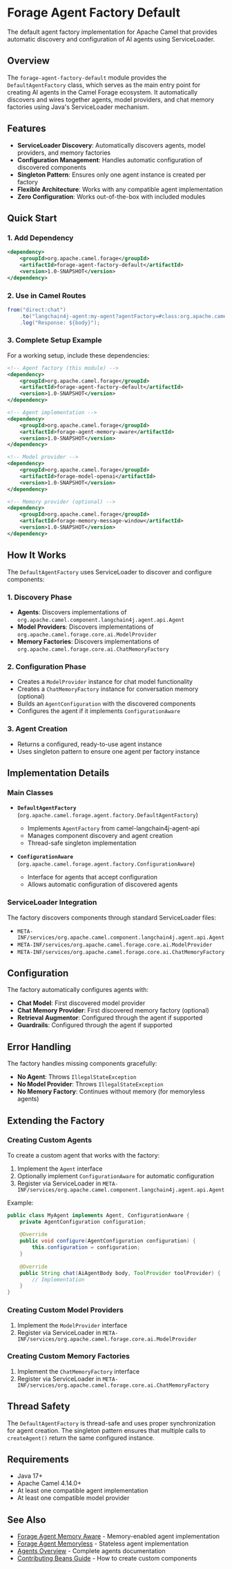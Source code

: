 # Forage Agent Factory Default

The default agent factory implementation for Apache Camel that provides automatic discovery and configuration of AI agents using ServiceLoader.

## Overview

The `forage-agent-factory-default` module provides the `DefaultAgentFactory` class, which serves as the main entry point for creating AI agents in the Camel Forage ecosystem. It automatically discovers and wires together agents, model providers, and chat memory factories using Java's ServiceLoader mechanism.

## Features

- **ServiceLoader Discovery**: Automatically discovers agents, model providers, and memory factories
- **Configuration Management**: Handles automatic configuration of discovered components
- **Singleton Pattern**: Ensures only one agent instance is created per factory
- **Flexible Architecture**: Works with any compatible agent implementation
- **Zero Configuration**: Works out-of-the-box with included modules

## Quick Start

### 1. Add Dependency

```xml
<dependency>
    <groupId>org.apache.camel.forage</groupId>
    <artifactId>forage-agent-factory-default</artifactId>
    <version>1.0-SNAPSHOT</version>
</dependency>
```

### 2. Use in Camel Routes

```java
from("direct:chat")
    .to("langchain4j-agent:my-agent?agentFactory=#class:org.apache.camel.forage.agent.factory.DefaultAgentFactory")
    .log("Response: ${body}");
```

### 3. Complete Setup Example

For a working setup, include these dependencies:

```xml
<!-- Agent factory (this module) -->
<dependency>
    <groupId>org.apache.camel.forage</groupId>
    <artifactId>forage-agent-factory-default</artifactId>
    <version>1.0-SNAPSHOT</version>
</dependency>

<!-- Agent implementation -->
<dependency>
    <groupId>org.apache.camel.forage</groupId>
    <artifactId>forage-agent-memory-aware</artifactId>
    <version>1.0-SNAPSHOT</version>
</dependency>

<!-- Model provider -->
<dependency>
    <groupId>org.apache.camel.forage</groupId>
    <artifactId>forage-model-openai</artifactId>
    <version>1.0-SNAPSHOT</version>
</dependency>

<!-- Memory provider (optional) -->
<dependency>
    <groupId>org.apache.camel.forage</groupId>
    <artifactId>forage-memory-message-window</artifactId>
    <version>1.0-SNAPSHOT</version>
</dependency>
```

## How It Works

The `DefaultAgentFactory` uses ServiceLoader to discover and configure components:

### 1. Discovery Phase
- **Agents**: Discovers implementations of `org.apache.camel.component.langchain4j.agent.api.Agent`
- **Model Providers**: Discovers implementations of `org.apache.camel.forage.core.ai.ModelProvider`
- **Memory Factories**: Discovers implementations of `org.apache.camel.forage.core.ai.ChatMemoryFactory`

### 2. Configuration Phase
- Creates a `ModelProvider` instance for chat model functionality
- Creates a `ChatMemoryFactory` instance for conversation memory (optional)
- Builds an `AgentConfiguration` with the discovered components
- Configures the agent if it implements `ConfigurationAware`

### 3. Agent Creation
- Returns a configured, ready-to-use agent instance
- Uses singleton pattern to ensure one agent per factory instance

## Implementation Details

### Main Classes

- **`DefaultAgentFactory`** (`org.apache.camel.forage.agent.factory.DefaultAgentFactory`)
  - Implements `AgentFactory` from camel-langchain4j-agent-api
  - Manages component discovery and agent creation
  - Thread-safe singleton implementation

- **`ConfigurationAware`** (`org.apache.camel.forage.agent.factory.ConfigurationAware`)
  - Interface for agents that accept configuration
  - Allows automatic configuration of discovered agents

### ServiceLoader Integration

The factory discovers components through standard ServiceLoader files:
- `META-INF/services/org.apache.camel.component.langchain4j.agent.api.Agent`
- `META-INF/services/org.apache.camel.forage.core.ai.ModelProvider`
- `META-INF/services/org.apache.camel.forage.core.ai.ChatMemoryFactory`

## Configuration

The factory automatically configures agents with:

- **Chat Model**: First discovered model provider
- **Chat Memory Provider**: First discovered memory factory (optional)
- **Retrieval Augmentor**: Configured through the agent if supported
- **Guardrails**: Configured through the agent if supported

## Error Handling

The factory handles missing components gracefully:

- **No Agent**: Throws `IllegalStateException`
- **No Model Provider**: Throws `IllegalStateException`
- **No Memory Factory**: Continues without memory (for memoryless agents)

## Extending the Factory

### Creating Custom Agents

To create a custom agent that works with the factory:

1. Implement the `Agent` interface
2. Optionally implement `ConfigurationAware` for automatic configuration
3. Register via ServiceLoader in `META-INF/services/org.apache.camel.component.langchain4j.agent.api.Agent`

Example:
```java
public class MyAgent implements Agent, ConfigurationAware {
    private AgentConfiguration configuration;
    
    @Override
    public void configure(AgentConfiguration configuration) {
        this.configuration = configuration;
    }
    
    @Override
    public String chat(AiAgentBody body, ToolProvider toolProvider) {
        // Implementation
    }
}
```

### Creating Custom Model Providers

1. Implement the `ModelProvider` interface
2. Register via ServiceLoader in `META-INF/services/org.apache.camel.forage.core.ai.ModelProvider`

### Creating Custom Memory Factories

1. Implement the `ChatMemoryFactory` interface
2. Register via ServiceLoader in `META-INF/services/org.apache.camel.forage.core.ai.ChatMemoryFactory`

## Thread Safety

The `DefaultAgentFactory` is thread-safe and uses proper synchronization for agent creation. The singleton pattern ensures that multiple calls to `createAgent()` return the same configured instance.

## Requirements

- Java 17+
- Apache Camel 4.14.0+
- At least one compatible agent implementation
- At least one compatible model provider


## See Also

- [Forage Agent Memory Aware](../forage-agent-memory-aware/README.md) - Memory-enabled agent implementation
- [Forage Agent Memoryless](../forage-agent-memoryless/README.md) - Stateless agent implementation
- [Agents Overview](../README.md) - Complete agents documentation
- [Contributing Beans Guide](../../../../docs/contributing-beans.md) - How to create custom components